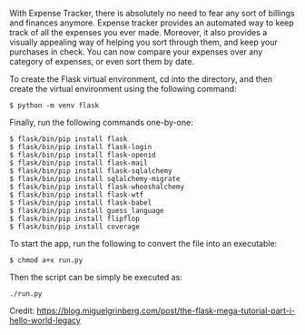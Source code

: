 With Expense Tracker, there is absolutely no need to fear any sort of billings and finances anymore. 
        Expense tracker provides an automated way to keep track of all the expenses you ever made.
        Moreover, it also provides a visually appealing way of helping you sort through them, and keep 
        your purchases in check. You can now compare your expenses over any category of expenses, or even sort them by date.

To create the Flask virtual environment, cd into the directory, and then create the virtual environment using the following command:
```
$ python -m venv flask
```

Finally, run the following commands one-by-one:
```
$ flask/bin/pip install flask
$ flask/bin/pip install flask-login
$ flask/bin/pip install flask-openid
$ flask/bin/pip install flask-mail
$ flask/bin/pip install flask-sqlalchemy
$ flask/bin/pip install sqlalchemy-migrate
$ flask/bin/pip install flask-whooshalchemy
$ flask/bin/pip install flask-wtf
$ flask/bin/pip install flask-babel
$ flask/bin/pip install guess_language
$ flask/bin/pip install flipflop
$ flask/bin/pip install coverage
```

To start the app, run the following to convert the file into an executable: 
```
$ chmod a+x run.py
```

Then the script can be simply be executed as: 
```
./run.py
```
Credit: https://blog.miguelgrinberg.com/post/the-flask-mega-tutorial-part-i-hello-world-legacy
